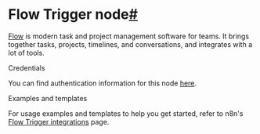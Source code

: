 [](https://github.com/n8n-io/n8n-docs/edit/main/docs/integrations/builtin/trigger-nodes/n8n-nodes-base.flowtrigger.md "Edit this page")

# Flow Trigger node[#](#flow-trigger-node "Permanent link")

[Flow](https://www.getflow.com/) is modern task and project management software for teams. It brings together tasks, projects, timelines, and conversations, and integrates with a lot of tools.

Credentials

You can find authentication information for this node [here](../../credentials/flow/).

Examples and templates

For usage examples and templates to help you get started, refer to n8n's [Flow Trigger integrations](https://n8n.io/integrations/flow-trigger/) page.